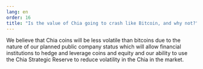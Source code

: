 ```yaml
---
lang: en
order: 16
title: "Is the value of Chia going to crash like Bitcoin, and why not?"
---
```


We believe that Chia coins will be less volatile than bitcoins due to the nature of our planned public company status which will allow financial institutions to hedge and leverage coins and equity and our ability to use the Chia Strategic Reserve to reduce volatility in the Chia in the market.
